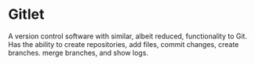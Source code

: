 # Gitlet
A version control software with similar, albeit reduced, functionality to Git. Has the ability to create repositories, add files, commit changes, create branches. merge branches, and show logs.
